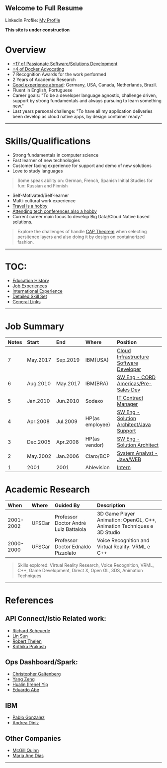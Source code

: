 ## Welcome to Full Resume
Linkedin Profile: [My Profile](https://www.linkedin.com/in/cesar-botti-58947513/)


 **This site is under construction**

# Overview
- [+17 of Passionate Software/Solutions Development](jobs.html) 
- [+4 of Docker Advocating](education.html)
- 7 Recognition Awards for the work performed
-	2 Years of Academic Research
-	[Good experience abroad](international.html): Germany, USA, Canada, Netherlands, Brazil. 
- Fluent in English, Portuguese
- Career goals: "To be a developer language agnostic, challenge driven, support by strong fundamentals and always pursuing to learn something new."
- Last years personal challenge: "To have all my application deliveries been develop as cloud native apps, by design container ready."

---
# Skills/Qualifications

- Strong fundamentals in computer science
- Fast learner of new technologies
- Customer facing experience for support and demo of new solutions
- Love to study languages
> Some speak ability on: German, French, Spanish
> Initial Studies for fun: Russian and Finnish
- Self-Motivated/Self-learner
- Multi-cultural work experience
- [Travel is a hobby](international.html)
- [Attending tech conferences also a hobby](education.html)
- Current career main focus to develop Big Data/Cloud Native based solutions.
> Explore the challenges of handle [CAP Theorem](https://en.wikipedia.org/wiki/CAP_theorem) when selecting persitence layers and also doing it by design on containerized fashion.

---

# TOC:

- [Education History](education.html)
- [Job Experiences](jobs.html)
- [International Experience](international.html)
- [Detailed Skill Set](skills.html)
- [General Links](links.html)


---

# Job Summary

| Notes | Start | End | Where | Position | 
|:---|:---|:---|:---|:---|
| 7 | May.2017 | Sep.2019| IBM(USA) | [Cloud Infrastructure Software Developer](jobs.html) | 
| 6 | Aug.2010 | May.2017| IBM(BRA) | [SW Eng - CORD Americas/Pre-Sales Dev](jobs.html) |
| 5 | Jan.2010 | Jun.2010| Sodexo | [IT Contract Manager](jobs.html) | 
| 4 | Apr.2008 | Jul.2009| HP(as employee)| [SW Eng - Solution Architect/Java Support](jobs.html) |
| 3 | Dec.2005 | Apr.2008| HP(as vendor)| [SW Eng - Solution Architect](jobs.html) |
| 2 | May.2002|Jan.2006 | Claro/BCP | [System Analyst - Java/WEB](jobs.html) |
| 1 | 2001|2001 |Ablevision | [Intern](jobs.html) |


# Academic Research

| When | Where | Guided By | Description |
|:---|:---|:---|:---|
| 2001-2002| UFSCar |Professor Doctor André Luiz Battaiola| 3D Game Player Animation: OpenGL, C++, Animation Techniques e 3D Studio |
| 2000-2000 |UFSCar | Professor Doctor Ednaldo Pizzolato | Voice Recognition and Virtual Reality: VRML e C++ |

> Skills explored: Virtual Reality Research, Voice Recognition, VRML, C++, Game Development, Direct X, Open GL, 3DS, Animation Techniques


---
# References

## API Connect/Istio Related work:

- [Richard Scheuerle](https://www.linkedin.com/in/richard-scheuerle-139b025/)
- [Lin Sun](https://www.linkedin.com/in/lin-sun-a9b7a81/)
- [Robert Thelen ](https://www.linkedin.com/in/robertthelen/)
- [Krithika Prakash](https://www.linkedin.com/in/krithika-prakash/)

## Ops Dashboard/Spark: 

- [Christopher Galtenberg](https://www.linkedin.com/in/galtenberg/)
- [Yang Zeng](https://www.linkedin.com/in/yang-zeng-36ab617a/)
- [Hualin (Irene) Yip ](https://www.linkedin.com/in/yipirene/)
- [Eduardo Abe ](https://www.linkedin.com/in/eduardoabe/)


## IBM 

- [Pablo Gonzalez](https://www.linkedin.com/in/falecompablo/)
- [Andrea Diniz](https://www.linkedin.com/in/andreaddiniz/)

## Other Companies

- [McGill Quinn](https://www.linkedin.com/in/mcgill-quinn-4351962/)
- [Maria Ane Dias](https://www.linkedin.com/in/maria-ane-dias/)

---

